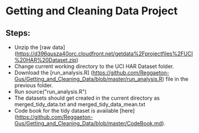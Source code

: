 # Getting and Cleaning Data Project
## Steps:

* Unzip the [raw data] (https://d396qusza40orc.cloudfront.net/getdata%2Fprojectfiles%2FUCI%20HAR%20Dataset.zip)
* Change current working directory to the UCI HAR Dataset folder.
* Download the [run_analysis.R] (https://github.com/Reggaeton-Gus/Getting_and_Cleaning_Data/blob/master/run_analysis.R) file in the previous folder.
* Run source("run_analysis.R")
* The datasets should get created in the current directory as merged_tidy_data.txt and merged_tidy_data_mean.txt
* Code book for the tidy dataset is available [here] (https://github.com/Reggaeton-Gus/Getting_and_Cleaning_Data/blob/master/CodeBook.md).
